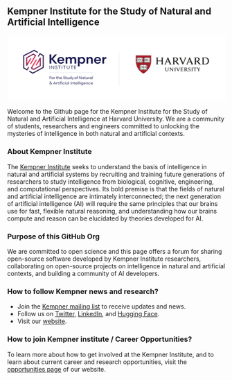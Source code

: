 ## Kempner Institute for the Study of Natural and Artificial Intelligence

![Alt text](./Tagline-Logo-with-Harvard-Shield-high-res.png)

Welcome to the Github page for the Kempner Institute for the Study of Natural and Artificial Intelligence at Harvard University. We are a community of students, researchers and engineers committed to unlocking the mysteries of intelligence in both natural and artificial contexts.

### About Kempner Institute
The [Kempner Institute](https://www.harvard.edu/kempner-institute/about/) seeks to understand the basis of intelligence in natural and artificial systems by recruiting and training future generations of researchers to study intelligence from biological, cognitive, engineering, and computational perspectives. Its bold premise is that the fields of natural and artificial intelligence are intimately interconnected; the next generation of artificial intelligence (AI) will require the same principles that our brains use for fast, flexible natural reasoning, and understanding how our brains compute and reason can be elucidated by theories developed for AI.

### Purpose of this GitHub Org

We are committed to open science and this page offers a forum for sharing open-source software developed by Kempner Institute researchers, collaborating on open-source projects on intelligence in natural and artificial contexts, and building a community of AI developers.

### How to follow Kempner news and research?
- Join the [Kempner mailing list](https://harvard.us17.list-manage.com/subscribe?u=7f373bc508708c5c8e626fdb0&id=64df014cfe) to receive updates and news.
- Follow us on [Twitter](https://twitter.com/KempnerInst), [LinkedIn](https://www.linkedin.com/company/kempner-institute), and [Hugging Face](https://huggingface.co/KempnerInstituteAI).
- Visit our [website](https://www.harvard.edu/kempner-institute/).

### How to join Kempner institute / Career Opportunities?
To learn more about how to get involved at the Kempner Institute, and to learn about current career and research opportunities, visit the [opportunities page](https://www.harvard.edu/kempner-institute/opportunities/) of our website.


